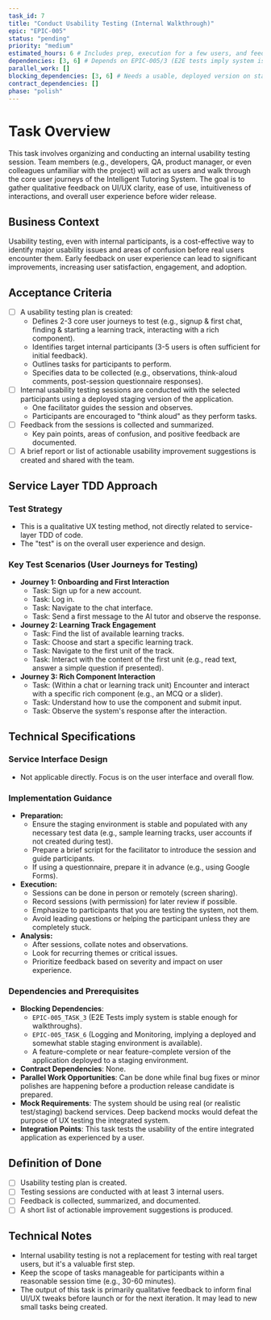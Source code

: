 ```yaml
---
task_id: 7
title: "Conduct Usability Testing (Internal Walkthrough)"
epic: "EPIC-005"
status: "pending"
priority: "medium"
estimated_hours: 6 # Includes prep, execution for a few users, and feedback synthesis
dependencies: [3, 6] # Depends on EPIC-005/3 (E2E tests imply system is usable) & EPIC-005/6 (Staging deployment for walkthrough)
parallel_work: []
blocking_dependencies: [3, 6] # Needs a usable, deployed version on staging
contract_dependencies: []
phase: "polish"
---
```


# Task Overview
This task involves organizing and conducting an internal usability testing session. Team members (e.g., developers, QA, product manager, or even colleagues unfamiliar with the project) will act as users and walk through the core user journeys of the Intelligent Tutoring System. The goal is to gather qualitative feedback on UI/UX clarity, ease of use, intuitiveness of interactions, and overall user experience before wider release.

## Business Context
Usability testing, even with internal participants, is a cost-effective way to identify major usability issues and areas of confusion before real users encounter them. Early feedback on user experience can lead to significant improvements, increasing user satisfaction, engagement, and adoption.

## Acceptance Criteria
- [ ] A usability testing plan is created:
  - Defines 2-3 core user journeys to test (e.g., signup & first chat, finding & starting a learning track, interacting with a rich component).
  - Identifies target internal participants (3-5 users is often sufficient for initial feedback).
  - Outlines tasks for participants to perform.
  - Specifies data to be collected (e.g., observations, think-aloud comments, post-session questionnaire responses).
- [ ] Internal usability testing sessions are conducted with the selected participants using a deployed staging version of the application.
  - One facilitator guides the session and observes.
  - Participants are encouraged to "think aloud" as they perform tasks.
- [ ] Feedback from the sessions is collected and summarized.
  - Key pain points, areas of confusion, and positive feedback are documented.
- [ ] A brief report or list of actionable usability improvement suggestions is created and shared with the team.

## Service Layer TDD Approach
### Test Strategy
- This is a qualitative UX testing method, not directly related to service-layer TDD of code.
- The "test" is on the overall user experience and design.

### Key Test Scenarios (User Journeys for Testing)
- **Journey 1: Onboarding and First Interaction**
  - Task: Sign up for a new account.
  - Task: Log in.
  - Task: Navigate to the chat interface.
  - Task: Send a first message to the AI tutor and observe the response.
- **Journey 2: Learning Track Engagement**
  - Task: Find the list of available learning tracks.
  - Task: Choose and start a specific learning track.
  - Task: Navigate to the first unit of the track.
  - Task: Interact with the content of the first unit (e.g., read text, answer a simple question if presented).
- **Journey 3: Rich Component Interaction**
  - Task: (Within a chat or learning track unit) Encounter and interact with a specific rich component (e.g., an MCQ or a slider).
  - Task: Understand how to use the component and submit input.
  - Task: Observe the system's response after the interaction.

## Technical Specifications
### Service Interface Design
- Not applicable directly. Focus is on the user interface and overall flow.

### Implementation Guidance
- **Preparation:**
  - Ensure the staging environment is stable and populated with any necessary test data (e.g., sample learning tracks, user accounts if not created during test).
  - Prepare a brief script for the facilitator to introduce the session and guide participants.
  - If using a questionnaire, prepare it in advance (e.g., using Google Forms).
- **Execution:**
  - Sessions can be done in person or remotely (screen sharing).
  - Record sessions (with permission) for later review if possible.
  - Emphasize to participants that you are testing the system, not them.
  - Avoid leading questions or helping the participant unless they are completely stuck.
- **Analysis:**
  - After sessions, collate notes and observations.
  - Look for recurring themes or critical issues.
  - Prioritize feedback based on severity and impact on user experience.

### Dependencies and Prerequisites
- **Blocking Dependencies**:
  - `EPIC-005_TASK_3` (E2E Tests imply system is stable enough for walkthroughs).
  - `EPIC-005_TASK_6` (Logging and Monitoring, implying a deployed and somewhat stable staging environment is available).
  - A feature-complete or near feature-complete version of the application deployed to a staging environment.
- **Contract Dependencies**: None.
- **Parallel Work Opportunities**: Can be done while final bug fixes or minor polishes are happening before a production release candidate is prepared.
- **Mock Requirements**: The system should be using real (or realistic test/staging) backend services. Deep backend mocks would defeat the purpose of UX testing the integrated system.
- **Integration Points**: This task tests the usability of the entire integrated application as experienced by a user.

## Definition of Done
- [ ] Usability testing plan is created.
- [ ] Testing sessions are conducted with at least 3 internal users.
- [ ] Feedback is collected, summarized, and documented.
- [ ] A short list of actionable improvement suggestions is produced.

## Technical Notes
- Internal usability testing is not a replacement for testing with real target users, but it's a valuable first step.
- Keep the scope of tasks manageable for participants within a reasonable session time (e.g., 30-60 minutes).
- The output of this task is primarily qualitative feedback to inform final UI/UX tweaks before launch or for the next iteration. It may lead to new small tasks being created.
